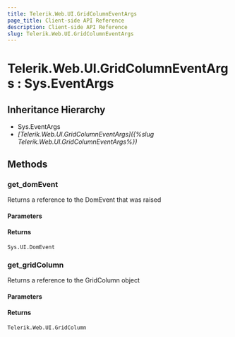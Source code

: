 ```yaml
---
title: Telerik.Web.UI.GridColumnEventArgs
page_title: Client-side API Reference
description: Client-side API Reference
slug: Telerik.Web.UI.GridColumnEventArgs
---
```


# Telerik.Web.UI.GridColumnEventArgs : Sys.EventArgs 

## Inheritance Hierarchy

* Sys.EventArgs
* *[Telerik.Web.UI.GridColumnEventArgs]({%slug Telerik.Web.UI.GridColumnEventArgs%})*

## Methods

###  get_domEvent

Returns a reference to the DomEvent that was raised

#### Parameters

#### Returns

`Sys.UI.DomEvent` 

###  get_gridColumn

Returns a reference to the GridColumn object

#### Parameters

#### Returns

`Telerik.Web.UI.GridColumn` 


